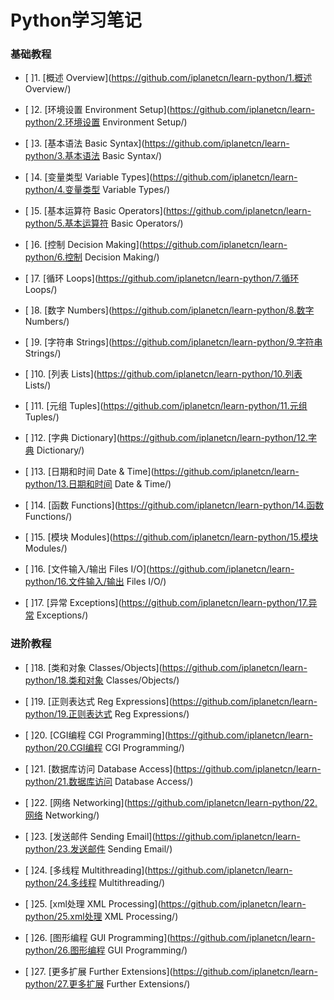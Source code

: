 # Python学习笔记

### 基础教程

- [ ]1. [概述 Overview](https://github.com/iplanetcn/learn-python/1.概述 Overview/)

- [ ]2. [环境设置 Environment Setup](https://github.com/iplanetcn/learn-python/2.环境设置 Environment Setup/)

- [ ]3. [基本语法 Basic Syntax](https://github.com/iplanetcn/learn-python/3.基本语法 Basic Syntax/)

- [ ]4. [变量类型 Variable Types](https://github.com/iplanetcn/learn-python/4.变量类型 Variable Types/)

- [ ]5. [基本运算符 Basic Operators](https://github.com/iplanetcn/learn-python/5.基本运算符 Basic Operators/)

- [ ]6. [控制 Decision Making](https://github.com/iplanetcn/learn-python/6.控制 Decision Making/)

- [ ]7. [循环 Loops](https://github.com/iplanetcn/learn-python/7.循环 Loops/)

- [ ]8. [数字 Numbers](https://github.com/iplanetcn/learn-python/8.数字 Numbers/)

- [ ]9. [字符串 Strings](https://github.com/iplanetcn/learn-python/9.字符串 Strings/)

- [ ]10. [列表 Lists](https://github.com/iplanetcn/learn-python/10.列表 Lists/)

- [ ]11. [元组 Tuples](https://github.com/iplanetcn/learn-python/11.元组 Tuples/)

- [ ]12. [字典 Dictionary](https://github.com/iplanetcn/learn-python/12.字典 Dictionary/)

- [ ]13. [日期和时间 Date & Time](https://github.com/iplanetcn/learn-python/13.日期和时间 Date & Time/)

- [ ]14. [函数 Functions](https://github.com/iplanetcn/learn-python/14.函数 Functions/)

- [ ]15. [模块 Modules](https://github.com/iplanetcn/learn-python/15.模块 Modules/)

- [ ]16. [文件输入/输出 Files I/O](https://github.com/iplanetcn/learn-python/16.文件输入/输出 Files I/O/)

- [ ]17. [异常 Exceptions](https://github.com/iplanetcn/learn-python/17.异常 Exceptions/)


### 进阶教程
- [ ]18. [类和对象 Classes/Objects](https://github.com/iplanetcn/learn-python/18.类和对象 Classes/Objects/)

- [ ]19. [正则表达式 Reg Expressions](https://github.com/iplanetcn/learn-python/19.正则表达式 Reg Expressions/)

- [ ]20. [CGI编程 CGI Programming](https://github.com/iplanetcn/learn-python/20.CGI编程 CGI Programming/)

- [ ]21. [数据库访问 Database Access](https://github.com/iplanetcn/learn-python/21.数据库访问 Database Access/)

- [ ]22. [网络 Networking](https://github.com/iplanetcn/learn-python/22.网络 Networking/)

- [ ]23. [发送邮件 Sending Email](https://github.com/iplanetcn/learn-python/23.发送邮件 Sending Email/)

- [ ]24. [多线程 Multithreading](https://github.com/iplanetcn/learn-python/24.多线程 Multithreading/)

- [ ]25. [xml处理 XML Processing](https://github.com/iplanetcn/learn-python/25.xml处理 XML Processing/)

- [ ]26. [图形编程 GUI Programming](https://github.com/iplanetcn/learn-python/26.图形编程 GUI Programming/)

- [ ]27. [更多扩展 Further Extensions](https://github.com/iplanetcn/learn-python/27.更多扩展 Further Extensions/)

